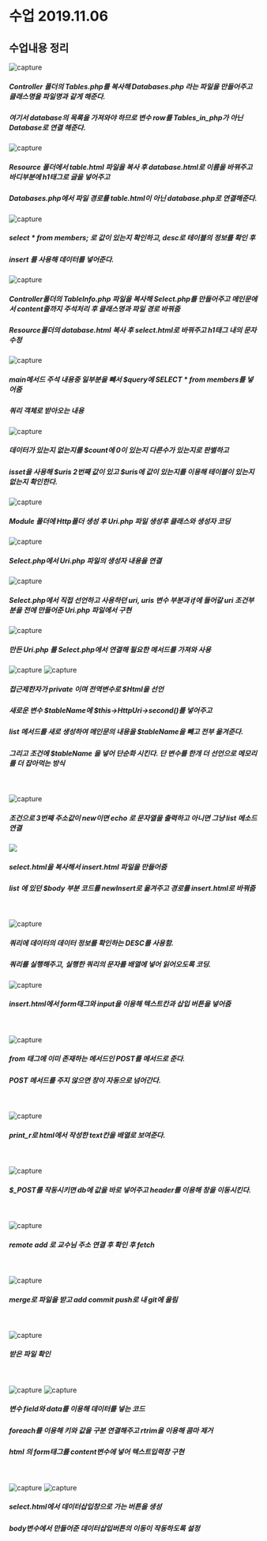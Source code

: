 # 수업 2019.11.06
## 수업내용 정리

![capture](./images/1.PNG)
##### Controller 폴더의 Tables.php를 복사해 Databases.php 라는 파일을 만들어주고 클래스명을 파일명과 같게 해준다.
##### 여기서 database의 목록을 가져와야 하므로 변수 row를 Tables_in_php가 아닌 Database로 연결 해준다.


![capture](./images/2.PNG)
##### Resource 폴더에서 table.html 파일을 복사 후 database.html로 이름을 바꿔주고 바디부분에 h1태그로 글을 넣어주고
##### Databases.php에서 파일 경로를 table.html이 아닌 database.php로 연결해준다.


![capture](./images/3.PNG)
##### select * from members; 로 값이 있는지 확인하고, desc로 테이블의 정보를 확인 후
##### insert 를 사용해 데이터를 넣어준다.


![capture](./images/4.PNG)
##### Controller폴더의 TableInfo.php 파일을 복사해 Select.php를 만들어주고 메인문에서 content줄까지 주석처리 후 클래스명과 파일 경로 바꿔줌
##### Resource폴더의 database.html 복사 후 select.html로 바꿔주고 h1태그 내의 문자 수정


![capture](./images/5.PNG)
##### main메서드 주석 내용중 일부분을 빼서 $query에 SELECT * from members를 넣어줌
##### 쿼리 객체로 받아오는 내용


![capture](./images/6.PNG)
##### 데이터가 있는지 없는지를 $count에 0이 있는지 다른수가 있는지로 판별하고
##### isset을 사용해 $uris 2번째 값이 있고 $uris에 값이 있는지를 이용해 테이블이 있는지 없는지 확인한다.


![capture](./images/7.PNG)
##### Module 폴더에 Http폴더 생성 후 Uri.php 파일 생성후 클래스와 생성자 코딩


![capture](./images/8.PNG)
##### Select.php에서 Uri.php 파일의 생성자 내용을 연결


![capture](./images/9.PNG)
##### Select.php에서 직접 선언하고 사용하던 uri, uris 변수 부분과 if에 들어갈 uri 조건부분을 전에 만들어준 Uri.php 파일에서 구현


![capture](./images/10.PNG)
##### 만든 Uri.php 를 Select.php에서 연결해 필요한 메서드를 가져와 사용


![capture](./images/11.PNG)
![capture](./images/12.PNG)

##### 접근제한자가 private 이며 전역변수로 $Html을 선언

##### 새로운 변수 $tableName에 $this->HttpUri->second()를 넣어주고

##### list 메서드를 새로 생성하여 메인문의 내용을 $tableName을 빼고 전부 옮겨준다.

##### 그리고 조건에 $tableName 을 넣어 단순화 시킨다. 단 변수를 한개 더 선언으로 메모리를 더 잡아먹는 방식

​    

![capture](./images/13.PNG)
##### 조건으로 3번째 주소값이 new이면 echo 로 문자열을 출력하고 아니면 그냥 list 메소드 연결


![](./images/14.PNG)

##### select.html을 복사해서 insert.html 파일을 만들어줌

##### list 에 있던 $body 부분 코드를 newInsert로 옮겨주고 경로를 insert.html로 바꿔줌

​    

![capture](./images/15.PNG)

##### 쿼리에 데이터의 데이터 정보를 확인하는 DESC를 사용함.

##### 쿼리를 실행해주고, 실행한 쿼리의 문자를 배열에 넣어 읽어오도록 코딩.

![capture](./images/16.PNG)

##### insert.html에서 form태그와 input을 이용해 텍스트칸과 삽입 버튼을 넣어줌

​    

![capture](./images/17.PNG)

##### from 태그에 이미 존재하는 메서드인 POST를 메서드로 준다.

##### POST 메서드를 주지 않으면 창이 자동으로 넘어간다.

​    

![capture](./images/18.PNG)

##### print_r로 html에서 작성한 text칸을 배열로 보여준다.

​    

![capture](./images/19.PNG)
##### $_POST를 작동시키면 db에 값을 바로 넣어주고 header를 이용해 창을 이동시킨다.

​    

![capture](./images/20.PNG)

##### remote add 로 교수님 주소 연결 후 확인 후 fetch

​    

![capture](./images/21.PNG)
##### merge로 파일을 받고 add commit push로 내 git에 올림

​    

![capture](./images/22.PNG)

##### 받은 파일 확인

​    

![capture](./images/23.PNG)
![capture](./images/24.PNG)

##### 변수 field와 data를 이용해 데이터를 넣는 코드

##### foreach를 이용해 키와 값을 구분 연결해주고 rtrim을 이용해 콤마 제거

##### html 의 form태그를 content변수에 넣어 텍스트입력창 구현

​    

![capture](./images/25.PNG)
![capture](./images/26.PNG)

##### select.html에서 데이터삽입창으로 가는 버튼을 생성

##### body변수에서 만들어준 데이터삽입버튼의 이동이 작동하도록 설정

​    
